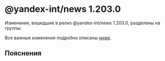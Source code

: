 # @yandex-int/news 1.203.0

<!-- ЧЕЛОВЕЧЕСКОЕ ВСТУПЛЕНИЕ -->

Изменения, вошедшие в релиз @yandex-int/news 1.203.0, разделены на группы:

Все важные изменения подробно описаны [ниже](#Пояснения).

## Пояснения

